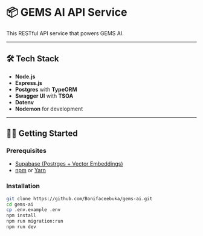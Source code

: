 # 📦 GEMS AI API Service

This RESTful API service that powers GEMS AI.

---

## 🛠️ Tech Stack

- **Node.js**
- **Express.js**
- **Postgres** with **TypeORM**
- **Swagger UI** with **TSOA**
- **Dotenv**
- **Nodemon** for development

---

## 🧑‍💻 Getting Started

### Prerequisites

- [Supabase (Postrges + Vector Embeddings)](https://supabase.com/docs/guides/ai)
- [npm](https://www.npmjs.com/) or [Yarn](https://yarnpkg.com/)

### Installation

```bash
git clone https://github.com/Bonifaceebuka/gems-ai.git
cd gems-ai
cp .env.example .env
npm install
npm run migration:run
npm run dev
